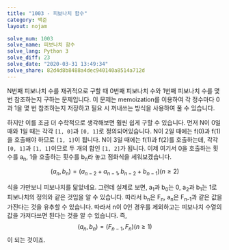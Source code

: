```yaml
---
title: "1003 - 피보나치 함수"
category: 백준
layout: nojam

solve_num: 1003
solve_name: 피보나치 함수
solve_lang: Python 3
solve_diff: 23
solve_date: "2020-03-31 13:49:34"
solve_share: 82d4d8b8488a4dec940140a8514a712d
---
```


N번째 피보나치 수를 재귀적으로 구할 때 0번째 피보나치 수와 1번째 피보나치 수를 몇 번 참조하는지 구하는 문제입니다. 이 문제는 memoization를 이용하여 각 정수마다 0과 1을 몇 번 참조하는지 저장하고 필요 시 꺼내쓰는 방식을 사용하여 풀 수 있습니다.

하지만 이를 조금 더 수학적으로 생각해보면 훨씬 쉽게 구할 수 있습니다. 먼저 N이 0일 때와 1일 때는 각각 `[1, 0]`과 `[0, 1]`로 정의되어있습니다. N이 2일 때에는 f(0)과 f(1)을 호출해야 하므로 `[1, 1]`이 됩니다. N이 3일 때에는 f(1)과 f(2)를 호출하는데, 각각 `[0, 1]`과 `[1, 1]`이므로 두 개의 합인 `[1, 2]`가 됩니다. 이제 여기서 0을 호출하는 횟수를 a<sub>n</sub>, 1을 호출하는 횟수를 b<sub>n</sub>라 놓고 점화식을 세워보겠습니다.

$$
(a_n,b_n)=(a_{n-2}+a_{n-1},b_{n-2}+b_{n-1})(n\ge 2)
$$

식을 가만보니 피보나치를 닮았네요. 그런데 실제로 보면, a<sub>1</sub>과 b<sub>0</sub>는 0, a<sub>2</sub>과 b<sub>1</sub>는 1로 피보나치의 정의와 같은 것임을 알 수 있습니다. 따라서 b<sub>n</sub>은 F<sub>n</sub>, a<sub>n</sub>은 F<sub>n-1</sub>과 같은 값을 가진다는 것을 유추할 수 있습니다. 따라서 n이 0인 경우를 제외하고는 피보나치 수열의 값을 가져다쓰면 된다는 것을 알 수 있습니다. 즉, $$(a_n,b_n)=(F_{n-1},F_n)(n\ge 1)$$이 되는 것이죠.
